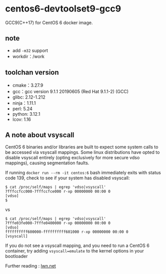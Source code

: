 # centos6-devtoolset9-gcc9

GCC9(C++17) for CentOS 6 docker image.

## note

- add `-m32` support
- workdir：/work

## toolchan version

- cmake：3.27.9
- gcc：gcc version 9.1.1 20190605 (Red Hat 9.1.1-2) (GCC)
- glibc: 2.12-1.212
- ninja：1.11.1
- perl: 5.24
- python: 3.12.1
- lcov: 1.16

## A note about vsyscall

CentOS 6 binaries and/or libraries are built to expect some system calls to be accessed via vsyscall mappings. Some linux distributions have opted to disable vsyscall entirely (opting exclusively for more secure vdso mappings), causing segmentation faults.

If running `docker run --rm -it centos:6` bash immediately exits with status code 139, check to see if your system has disabled vsyscall:

```
$ cat /proc/self/maps | egrep 'vdso|vsyscall'
7fffccfcc000-7fffccfce000 r-xp 00000000 00:00 0                          [vdso]
$
```

vs

```
$ cat /proc/self/maps | egrep 'vdso|vsyscall'
7fffe03fe000-7fffe0400000 r-xp 00000000 00:00 0                          [vdso]
ffffffffff600000-ffffffffff601000 r-xp 00000000 00:00 0                  [vsyscall]
```

If you do not see a vsyscall mapping, and you need to run a CentOS 6 container, try adding `vsyscall=emulate` to the kernel options in your bootloader

Further reading : [lwn.net](https://lwn.net/Articles/446528)
